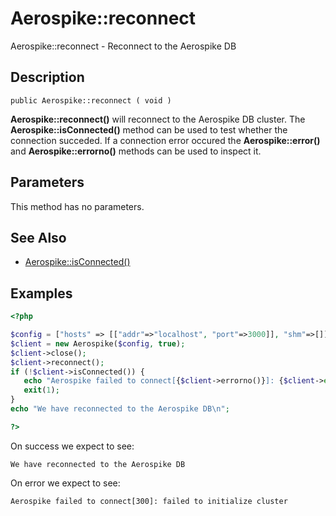
# Aerospike::reconnect

Aerospike::reconnect - Reconnect to the Aerospike DB

## Description

```
public Aerospike::reconnect ( void )
```

**Aerospike::reconnect()** will reconnect to the Aerospike DB cluster. The
**Aerospike::isConnected()** method can be used to test whether the connection
succeded.  If a connection error occured the **Aerospike::error()** and
**Aerospike::errorno()** methods can be used to inspect it.

## Parameters

This method has no parameters.

## See Also

- [Aerospike::isConnected()](aerospike_isconnected.md)

## Examples

```php
<?php

$config = ["hosts" => [["addr"=>"localhost", "port"=>3000]], "shm"=>[]];
$client = new Aerospike($config, true);
$client->close();
$client->reconnect();
if (!$client->isConnected()) {
   echo "Aerospike failed to connect[{$client->errorno()}]: {$client->error()}\n";
   exit(1);
}
echo "We have reconnected to the Aerospike DB\n";

?>
```

On success we expect to see:
```
We have reconnected to the Aerospike DB
```

On error we expect to see:

```
Aerospike failed to connect[300]: failed to initialize cluster
```

